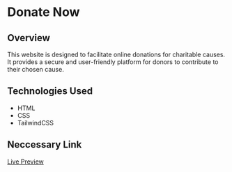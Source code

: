 # Donate Now

## Overview

This website is designed to facilitate online donations for charitable causes. It provides a secure and user-friendly platform for donors to contribute to their chosen cause.

## Technologies Used

- HTML
- CSS
- TailwindCSS

## Neccessary Link

<a href='https://md-rejoyan-islam.github.io/Donate-Now/'> Live Preview</a>
